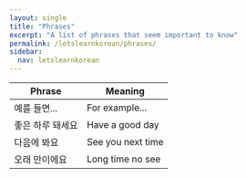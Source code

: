 ```yaml
---
layout: single
title: "Phrases"
excerpt: "A list of phrases that seem important to know"
permalink: /letslearnkorean/phrases/
sidebar:
  nav: letslearnkorean
---
```


Phrase           | Meaning
------           | -------
예를 들면...     | For example...
좋은 하루 돼세요 | Have a good day
다음에 봐요      | See you next time
오래 만이에요    | Long time no see
